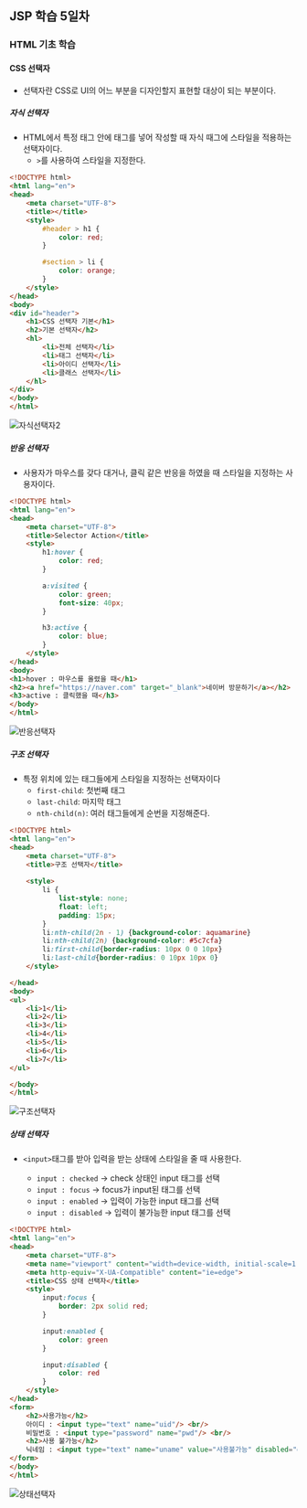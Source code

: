 ## JSP 학습 5일차

### HTML 기초 학습

#### CSS 선택자

- 선택자란 CSS로 UI의 어느 부분을 디자인할지 표현할 대상이 되는 부분이다.

##### 자식 선택자
- HTML에서 특정 태그 안에 태그를 넣어 작성할 때 자식 때그에 스타일을 적용하는 선택자이다.
  - `>`를 사용하여 스타일을 지정한다.

```html
<!DOCTYPE html>
<html lang="en">
<head>
    <meta charset="UTF-8">
    <title></title>
    <style>
        #header > h1 {
            color: red;
        }

        #section > li {
            color: orange;
        }
    </style>
</head>
<body>
<div id="header">
    <h1>CSS 선택자 기본</h1>
    <h2>기본 선택자</h2>
    <hl>
        <li>전체 선택자</li>
        <li>태그 선택자</li>
        <li>아이디 선택자</li>
        <li>클래스 선택자</li>
    </hl>
</div>
</body>
</html>
```


![자식선택자2](https://github.com/king-dong-gun/PKUN_JSP/assets/160683545/1fb2b4e9-0029-4d37-ab78-5ab1a13c2fa7)


##### 반응 선택자
- 사용자가 마우스를 갖다 대거나, 클릭 같은 반응을 하였을 때 스타일을 지정하는 사용자이다.

```html
<!DOCTYPE html>
<html lang="en">
<head>
    <meta charset="UTF-8">
    <title>Selector Action</title>
    <style>
        h1:hover {
            color: red;
        }

        a:visited {
            color: green;
            font-size: 40px;
        }

        h3:active {
            color: blue;
        }
    </style>
</head>
<body>
<h1>hover : 마우스를 올렸을 때</h1>
<h2><a href="https://naver.com" target="_blank">네이버 방문하기</a></h2>
<h3>active : 클릭했을 때</h3>
</body>
</html>
```

![반응선택자](https://github.com/king-dong-gun/PKUN_JSP/assets/160683545/5ca1862b-fef7-4eb0-828d-cb11f98b575f)


##### 구조 선택자
- 특정 위치에 있는 태그들에게 스타일을 지정하는 선택자이다
  - `first-child`: 첫번째 태그
  - `last-child`: 마지막 태그
  - `nth-child(n)`: 여러 태그들에게 순번을 지정해준다.


```html
<!DOCTYPE html>
<html lang="en">
<head>
    <meta charset="UTF-8">
    <title>구조 선택자</title>
  
    <style>
        li {
            list-style: none;
            float: left;
            padding: 15px;
        }
        li:nth-child(2n - 1) {background-color: aquamarine}
        li:nth-child(2n) {background-color: #5c7cfa}
        li:first-child{border-radius: 10px 0 0 10px}
        li:last-child{border-radius: 0 10px 10px 0}
    </style>

</head>
<body>
<ul>
    <li>1</li>
    <li>2</li>
    <li>3</li>
    <li>4</li>
    <li>5</li>
    <li>6</li>
    <li>7</li>
</ul>

</body>
</html>

```
![구조선택자](https://github.com/king-dong-gun/PKUN_JSP/assets/160683545/b3d6ae11-51a2-49d8-90da-f8155151cbe0)



##### 상태 선택자

- `<input>`태그를 받아 입력을 받는 상태에 스타일을 줄 때 사용한다.

  - `input : checked` -> check 상태인 input 태그를 선택
  - `input : focus` -> focus가 input된 태그를 선택
  - `input : enabled` -> 입력이 가능한 input 태그를 선택
  - `input : disabled` -> 입력이 불가능한 input 태그를 선택

```html
<!DOCTYPE html>
<html lang="en">
<head>
    <meta charset="UTF-8">
    <meta name="viewport" content="width=device-width, initial-scale=1.0">
    <meta http-equiv="X-UA-Compatible" content="ie=edge">
    <title>CSS 상태 선택자</title>
    <style>
        input:focus {
            border: 2px solid red;
        }

        input:enabled {
            color: green
        }

        input:disabled {
            color: red
        }
    </style>
</head>
<form>
    <h2>사용가능</h2>
    아이디 : <input type="text" name="uid"/> <br/>
    비밀번호 : <input type="password" name="pwd"/> <br/>
    <h2>사용 불가능</h2>
    닉네임 : <input type="text" name="uname" value="사용불가능" disabled="disabled"/> <br/>
</form>
</body>
</html>

```


![상태선택자](https://github.com/king-dong-gun/PKUN_JSP/assets/160683545/6adb072f-67e8-404f-835b-0c65380e447f)
